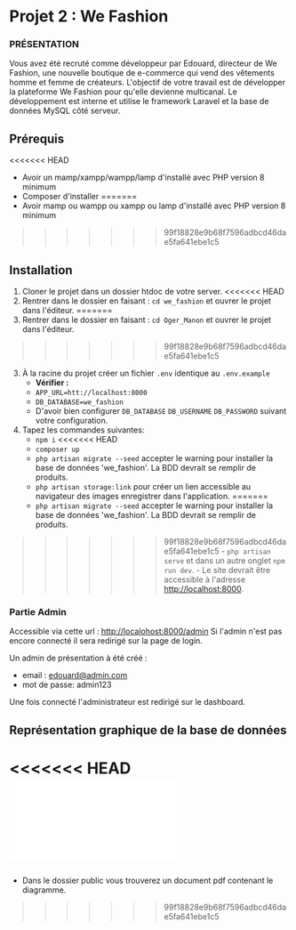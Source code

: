 # Projet 2 : <span>We Fashion</span>

### PRÉSENTATION

Vous avez été recruté comme développeur par Edouard, directeur de We Fashion, une nouvelle boutique de e-commerce qui vend des vêtements homme et femme de créateurs. L'objectif de votre travail est de développer la plateforme We Fashion pour qu'elle devienne multicanal. Le développement est interne et utilise le framework Laravel et la base de données MySQL côté serveur.

## Prérequis

<<<<<<< HEAD
-   Avoir un mamp/xampp/wampp/lamp d'installé avec PHP version 8 minimum
-   Composer d'installer
=======
-   Avoir mamp ou wampp ou xampp ou lamp d'installé avec PHP version 8 minimum
>>>>>>> 99f18828e9b68f7596adbcd46dae5fa641ebe1c5

## Installation

1. Cloner le projet dans un dossier htdoc de votre server.
<<<<<<< HEAD
2. Rentrer dans le dossier en faisant : `cd we_fashion` et ouvrer le projet dans l'éditeur.
=======
2. Rentrer dans le dossier en faisant : `cd Oger_Manon` et ouvrer le projet dans l'éditeur.
>>>>>>> 99f18828e9b68f7596adbcd46dae5fa641ebe1c5
3. À la racine du projet créer un fichier `.env` identique au `.env.example`
    - **Vérifier :**
    - `APP_URL=htt://localhost:8000`
    - `DB_DATABASE=we_fashion`
    - D'avoir bien configurer `DB_DATABASE` `DB_USERNAME` `DB_PASSWORD` suivant votre configuration.
4. Tapez les commandes suivantes:
    - `npm i`
<<<<<<< HEAD
    - `composer up`
    - `php artisan migrate --seed` accepter le warning pour installer la base de données 'we_fashion'. La BDD devrait se remplir de produits.
    - `php artisan storage:link` pour créer un lien accessible au navigateur des images enregistrer dans l'application.
=======
    - `php artisan migrate --seed` accepter le warning pour installer la base de données 'we_fashion'. La BDD devrait se remplir de produits.
>>>>>>> 99f18828e9b68f7596adbcd46dae5fa641ebe1c5
    - `php artisan serve` et dans un autre onglet `npm run dev`.
    - Le site devrait être accessible à l'adresse <a href="http://localhost:8000">http://localhost:8000</a>.

### Partie Admin

Accessible via cette url : <a href="http://localohost:8000/admin">http://localohost:8000/admin</a>
Si l'admin n'est pas encore connecté il sera redirigé sur la page de login.

Un admin de présentation à été créé :

-   email : edouard@admin.com
-   mot de passe: admin123

Une fois connecté l'administrateur est redirigé sur le dashboard.

## Représentation graphique de la base de données

<<<<<<< HEAD
![diagramme de la BDD](./public/diagrammetables.pdf)
=======
-   Dans le dossier public vous trouverez un document pdf contenant le diagramme.
>>>>>>> 99f18828e9b68f7596adbcd46dae5fa641ebe1c5
